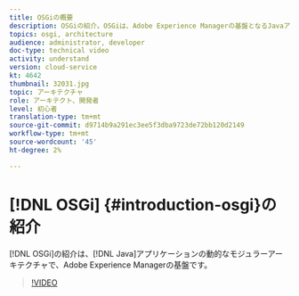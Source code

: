 ```yaml
---
title: OSGiの概要
description: OSGiの紹介。OSGiは、Adobe Experience Managerの基盤となるJavaアプリケーション用の動的なモジュラーアーキテクチャです。
topics: osgi, architecture
audience: administrator, developer
doc-type: technical video
activity: understand
version: cloud-service
kt: 4642
thumbnail: 32031.jpg
topic: アーキテクチャ
role: アーキテクト、開発者
level: 初心者
translation-type: tm+mt
source-git-commit: d9714b9a291ec3ee5f3dba9723de72bb120d2149
workflow-type: tm+mt
source-wordcount: '45'
ht-degree: 2%

---
```



# [!DNL OSGi] {#introduction-osgi}の紹介

[!DNL OSGi]の紹介は、[!DNL Java]アプリケーションの動的なモジュラーアーキテクチャで、Adobe Experience Managerの基盤です。

>[!VIDEO](https://video.tv.adobe.com/v/32031/?quality=12&learn=on)